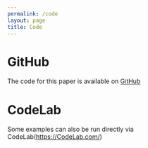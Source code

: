 ```yaml
---
permalink: /code
layout: page
title: Code
---
```


# GitHub
The code for this paper is available on [GitHub](https://github.com/)

# CodeLab
Some examples can also be run directly via CodeLab(https://CodeLab.com/)